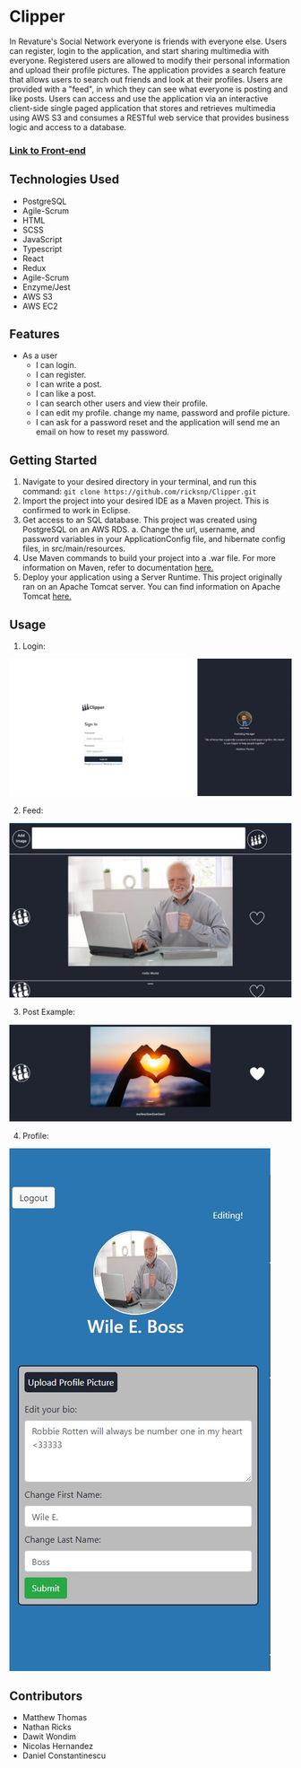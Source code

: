 # Clipper

In Revature's Social Network everyone is friends with everyone else. Users can register, login to the application, and start sharing multimedia with everyone. Registered users are allowed to modify their personal information and upload their profile pictures. The application provides a search feature that allows users to search out friends and look at their profiles. Users are provided with a "feed", in which they can see what everyone is posting and like posts. Users can access and use the application via an interactive client-side single paged application that stores and retrieves multimedia using AWS S3 and consumes a RESTful web service that provides business logic and access to a database.

### [Link to Front-end](https://github.com/MatthewLThomas/ClipperFront)

## Technologies Used

* PostgreSQL
* Agile-Scrum
* HTML
* SCSS
* JavaScript
* Typescript
* React
* Redux
* Agile-Scrum
* Enzyme/Jest
* AWS S3
* AWS EC2

## Features
* As a user
  * I can login.
  * I can register.
  * I can write a post.
  * I can like a post.
  * I can search other users and view their profile.
  * I can edit my profile. change my name, password and profile picture.
  * I can ask for a password reset and the application will send me an email on how to reset my password.

## Getting Started
1. Navigate to your desired directory in your terminal, and run this command: `git clone https://github.com/ricksnp/Clipper.git`
2. Import the project into your desired IDE as a Maven project. This is confirmed to work in Eclipse.
3. Get access to an SQL database. This project was created using PostgreSQL on an AWS RDS.
     a. Change the url, username, and password variables in your ApplicationConfig file, and hibernate config files, in src/main/resources.
4. Use Maven commands to build your project into a .war file. For more information on Maven, refer to documentation [here.](https://maven.apache.org/guides/index.html)
5. Deploy your application using a Server Runtime. This project originally ran on an Apache Tomcat server. You can find information on Apache Tomcat [here.](http://tomcat.apache.org/)

## Usage
1. Login:
<img src="login.JPG" />

2. Feed:
<img src="feed.JPG" />

3. Post Example:
<img src="post.JPG" />

4. Profile:
<img src="profile.JPG" />



## Contributors
* Matthew Thomas
* Nathan Ricks
* Dawit Wondim
* Nicolas Hernandez
* Daniel Constantinescu

